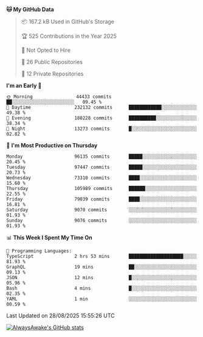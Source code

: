 <!--START_SECTION:waka-->
**🐱 My GitHub Data** 

> 📦 167.2 kB Used in GitHub's Storage 
 > 
> 🏆 525 Contributions in the Year 2025
 > 
> 🚫 Not Opted to Hire
 > 
> 📜 26 Public Repositories 
 > 
> 🔑 12 Private Repositories 
 > 
**I'm an Early 🐤** 

```text
🌞 Morning                44433 commits       ██░░░░░░░░░░░░░░░░░░░░░░░   09.45 % 
🌆 Daytime                232132 commits      ████████████░░░░░░░░░░░░░   49.38 % 
🌃 Evening                180228 commits      ██████████░░░░░░░░░░░░░░░   38.34 % 
🌙 Night                  13273 commits       █░░░░░░░░░░░░░░░░░░░░░░░░   02.82 % 
```
📅 **I'm Most Productive on Thursday** 

```text
Monday                   96135 commits       █████░░░░░░░░░░░░░░░░░░░░   20.45 % 
Tuesday                  97447 commits       █████░░░░░░░░░░░░░░░░░░░░   20.73 % 
Wednesday                73310 commits       ████░░░░░░░░░░░░░░░░░░░░░   15.60 % 
Thursday                 105989 commits      ██████░░░░░░░░░░░░░░░░░░░   22.55 % 
Friday                   79039 commits       ████░░░░░░░░░░░░░░░░░░░░░   16.81 % 
Saturday                 9070 commits        ░░░░░░░░░░░░░░░░░░░░░░░░░   01.93 % 
Sunday                   9076 commits        ░░░░░░░░░░░░░░░░░░░░░░░░░   01.93 % 
```


📊 **This Week I Spent My Time On** 

```text
💬 Programming Languages: 
TypeScript               2 hrs 53 mins       ████████████████████░░░░░   81.93 % 
GraphQL                  19 mins             ██░░░░░░░░░░░░░░░░░░░░░░░   09.13 % 
JSON                     12 mins             █░░░░░░░░░░░░░░░░░░░░░░░░   05.96 % 
Bash                     4 mins              █░░░░░░░░░░░░░░░░░░░░░░░░   02.35 % 
YAML                     1 min               ░░░░░░░░░░░░░░░░░░░░░░░░░   00.59 % 
```


 Last Updated on 28/08/2025 15:55:26 UTC
<!--END_SECTION:waka-->

[![AlwaysAwake's GitHub stats](https://github-readme-stats.vercel.app/api?username=AlwaysAwake&show_icons=true&theme=github_dark&count_private=true)](https://github.com/AlwaysAwake/AlwaysAwake)
